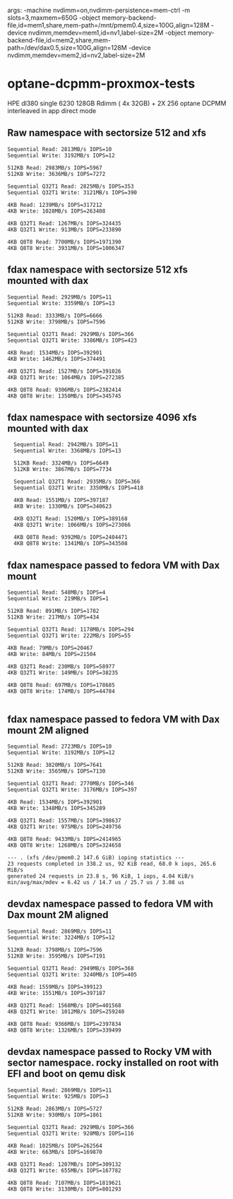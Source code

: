 args: -machine nvdimm=on,nvdimm-persistence=mem-ctrl -m slots=3,maxmem=650G -object memory-backend-file,id=mem1,share,mem-path=/mnt/pmem0.4,size=100G,align=128M -device nvdimm,memdev=mem1,id=nv1,label-size=2M -object memory-backend-file,id=mem2,share,mem-path=/dev/dax0.5,size=100G,align=128M -device nvdimm,memdev=mem2,id=nv2,label-size=2M


# optane-dcpmm-proxmox-tests

HPE dl380 single 6230 128GB Rdimm ( 4x 32GB)  +  2X 256 optane DCPMM interleaved in app direct mode


## Raw namespace with sectorsize 512 and xfs

```
Sequential Read: 2813MB/s IOPS=10
Sequential Write: 3192MB/s IOPS=12

512KB Read: 2983MB/s IOPS=5967
512KB Write: 3636MB/s IOPS=7272

Sequential Q32T1 Read: 2825MB/s IOPS=353
Sequential Q32T1 Write: 3121MB/s IOPS=390

4KB Read: 1239MB/s IOPS=317212
4KB Write: 1028MB/s IOPS=263408

4KB Q32T1 Read: 1267MB/s IOPS=324435
4KB Q32T1 Write: 913MB/s IOPS=233890

4KB Q8T8 Read: 7700MB/s IOPS=1971390
4KB Q8T8 Write: 3931MB/s IOPS=1006347
```

## fdax namespace with sectorsize 512 xfs mounted with dax

```
Sequential Read: 2929MB/s IOPS=11
Sequential Write: 3359MB/s IOPS=13

512KB Read: 3333MB/s IOPS=6666
512KB Write: 3798MB/s IOPS=7596

Sequential Q32T1 Read: 2929MB/s IOPS=366
Sequential Q32T1 Write: 3386MB/s IOPS=423

4KB Read: 1534MB/s IOPS=392901
4KB Write: 1462MB/s IOPS=374491

4KB Q32T1 Read: 1527MB/s IOPS=391026
4KB Q32T1 Write: 1064MB/s IOPS=272385

4KB Q8T8 Read: 9306MB/s IOPS=2382414
4KB Q8T8 Write: 1350MB/s IOPS=345745
```

## fdax namespace with sectorsize 4096 xfs mounted with dax

```
  Sequential Read: 2942MB/s IOPS=11
  Sequential Write: 3368MB/s IOPS=13
  
  512KB Read: 3324MB/s IOPS=6649
  512KB Write: 3867MB/s IOPS=7734
  
  Sequential Q32T1 Read: 2935MB/s IOPS=366
  Sequential Q32T1 Write: 3350MB/s IOPS=418
  
  4KB Read: 1551MB/s IOPS=397187
  4KB Write: 1330MB/s IOPS=340623
  
  4KB Q32T1 Read: 1520MB/s IOPS=389168
  4KB Q32T1 Write: 1066MB/s IOPS=273066
  
  4KB Q8T8 Read: 9392MB/s IOPS=2404471
  4KB Q8T8 Write: 1341MB/s IOPS=343508
```


## fdax namespace passed to fedora VM with Dax mount
```
Sequential Read: 548MB/s IOPS=4
Sequential Write: 219MB/s IOPS=1

512KB Read: 891MB/s IOPS=1782
512KB Write: 217MB/s IOPS=434

Sequential Q32T1 Read: 1178MB/s IOPS=294
Sequential Q32T1 Write: 222MB/s IOPS=55

4KB Read: 79MB/s IOPS=20467
4KB Write: 84MB/s IOPS=21504

4KB Q32T1 Read: 230MB/s IOPS=58977
4KB Q32T1 Write: 149MB/s IOPS=38235

4KB Q8T8 Read: 697MB/s IOPS=178685
4KB Q8T8 Write: 174MB/s IOPS=44784


```

## fdax namespace passed to fedora VM with Dax mount 2M aligned

```
Sequential Read: 2723MB/s IOPS=10
Sequential Write: 3192MB/s IOPS=12

512KB Read: 3820MB/s IOPS=7641
512KB Write: 3565MB/s IOPS=7130

Sequential Q32T1 Read: 2770MB/s IOPS=346
Sequential Q32T1 Write: 3176MB/s IOPS=397

4KB Read: 1534MB/s IOPS=392901
4KB Write: 1348MB/s IOPS=345289

4KB Q32T1 Read: 1557MB/s IOPS=398637
4KB Q32T1 Write: 975MB/s IOPS=249756

4KB Q8T8 Read: 9433MB/s IOPS=2414965
4KB Q8T8 Write: 1268MB/s IOPS=324658
```
```
--- . (xfs /dev/pmem0.2 147.6 GiB) ioping statistics ---
23 requests completed in 338.2 us, 92 KiB read, 68.0 k iops, 265.6 MiB/s
generated 24 requests in 23.8 s, 96 KiB, 1 iops, 4.04 KiB/s
min/avg/max/mdev = 6.42 us / 14.7 us / 25.7 us / 3.08 us
```


## devdax namespace passed to fedora VM with Dax mount 2M aligned
```
Sequential Read: 2869MB/s IOPS=11
Sequential Write: 3224MB/s IOPS=12

512KB Read: 3798MB/s IOPS=7596
512KB Write: 3595MB/s IOPS=7191

Sequential Q32T1 Read: 2949MB/s IOPS=368
Sequential Q32T1 Write: 3240MB/s IOPS=405

4KB Read: 1559MB/s IOPS=399123
4KB Write: 1551MB/s IOPS=397187

4KB Q32T1 Read: 1568MB/s IOPS=401568
4KB Q32T1 Write: 1012MB/s IOPS=259240

4KB Q8T8 Read: 9366MB/s IOPS=2397834
4KB Q8T8 Write: 1326MB/s IOPS=339499
```

## devdax namespace passed to Rocky VM with sector namespace.  rocky installed on root with EFI and boot on qemu disk
```
Sequential Read: 2869MB/s IOPS=11
Sequential Write: 925MB/s IOPS=3

512KB Read: 2863MB/s IOPS=5727
512KB Write: 930MB/s IOPS=1861

Sequential Q32T1 Read: 2929MB/s IOPS=366
Sequential Q32T1 Write: 928MB/s IOPS=116

4KB Read: 1025MB/s IOPS=262564
4KB Write: 663MB/s IOPS=169870

4KB Q32T1 Read: 1207MB/s IOPS=309132
4KB Q32T1 Write: 655MB/s IOPS=167782

4KB Q8T8 Read: 7107MB/s IOPS=1819621
4KB Q8T8 Write: 3130MB/s IOPS=801293
```
